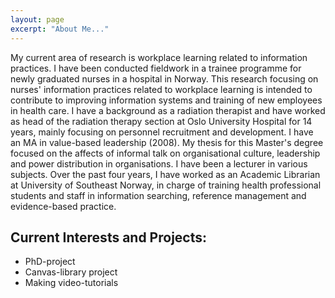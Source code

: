 ```yaml
---
layout: page
excerpt: "About Me..."
---
```


My current area of research is workplace learning related to information practices. I have been conducted fieldwork in a trainee programme for newly graduated nurses in a hospital in Norway. This research focusing on nurses' information practices related to workplace learning is intended to contribute to improving information systems and training of new employees in health care. I have a background as a radiation therapist and have worked as head of the radiation therapy section at Oslo University Hospital for 14 years, mainly focusing on personnel recruitment and development. I have an MA in value-based leadership (2008). My thesis for this Master's degree focused on the affects of informal talk on organisational culture, leadership and power distribution in organisations. I have been a lecturer in various subjects. Over the past four years, I have worked as an Academic Librarian at University of Southeast Norway, in charge of training health professional students and staff in information searching, reference management and evidence-based practice.

## Current Interests and Projects:

- PhD-project
- Canvas-library project
- Making video-tutorials
